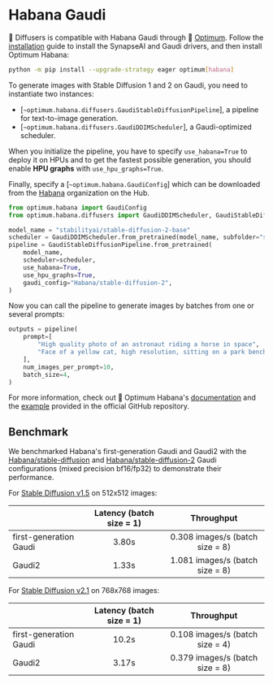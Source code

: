 <!--Copyright 2023 The HuggingFace Team. All rights reserved.

Licensed under the Apache License, Version 2.0 (the "License"); you may not use this file except in compliance with
the License. You may obtain a copy of the License at

http://www.apache.org/licenses/LICENSE-2.0

Unless required by applicable law or agreed to in writing, software distributed under the License is distributed on
an "AS IS" BASIS, WITHOUT WARRANTIES OR CONDITIONS OF ANY KIND, either express or implied. See the License for the
specific language governing permissions and limitations under the License.
-->

# Habana Gaudi

🤗 Diffusers is compatible with Habana Gaudi through 🤗 [Optimum](https://huggingface.co/docs/optimum/habana/usage_guides/stable_diffusion). Follow the [installation](https://docs.habana.ai/en/latest/Installation_Guide/index.html) guide to install the SynapseAI and Gaudi drivers, and then install Optimum Habana:

```bash
python -m pip install --upgrade-strategy eager optimum[habana]
```

To generate images with Stable Diffusion 1 and 2 on Gaudi, you need to instantiate two instances:

- [`~optimum.habana.diffusers.GaudiStableDiffusionPipeline`], a pipeline for text-to-image generation.
- [`~optimum.habana.diffusers.GaudiDDIMScheduler`], a Gaudi-optimized scheduler.

When you initialize the pipeline, you have to specify `use_habana=True` to deploy it on HPUs and to get the fastest possible generation, you should enable **HPU graphs** with `use_hpu_graphs=True`.

Finally, specify a [`~optimum.habana.GaudiConfig`] which can be downloaded from the [Habana](https://huggingface.co/Habana) organization on the Hub.

```python
from optimum.habana import GaudiConfig
from optimum.habana.diffusers import GaudiDDIMScheduler, GaudiStableDiffusionPipeline

model_name = "stabilityai/stable-diffusion-2-base"
scheduler = GaudiDDIMScheduler.from_pretrained(model_name, subfolder="scheduler")
pipeline = GaudiStableDiffusionPipeline.from_pretrained(
    model_name,
    scheduler=scheduler,
    use_habana=True,
    use_hpu_graphs=True,
    gaudi_config="Habana/stable-diffusion-2",
)
```

Now you can call the pipeline to generate images by batches from one or several prompts:

```python
outputs = pipeline(
    prompt=[
        "High quality photo of an astronaut riding a horse in space",
        "Face of a yellow cat, high resolution, sitting on a park bench",
    ],
    num_images_per_prompt=10,
    batch_size=4,
)
```

For more information, check out 🤗 Optimum Habana's [documentation](https://huggingface.co/docs/optimum/habana/usage_guides/stable_diffusion) and the [example](https://github.com/huggingface/optimum-habana/tree/main/examples/stable-diffusion) provided in the official GitHub repository.

## Benchmark

We benchmarked Habana's first-generation Gaudi and Gaudi2 with the [Habana/stable-diffusion](https://huggingface.co/Habana/stable-diffusion) and [Habana/stable-diffusion-2](https://huggingface.co/Habana/stable-diffusion-2) Gaudi configurations (mixed precision bf16/fp32) to demonstrate their performance.

For [Stable Diffusion v1.5](https://huggingface.co/runwayml/stable-diffusion-v1-5) on 512x512 images:

|                        | Latency (batch size = 1) | Throughput  |
| ---------------------- |:------------------------:|:---------------------------:|
| first-generation Gaudi | 3.80s                    | 0.308 images/s (batch size = 8)             |
| Gaudi2                 | 1.33s                    | 1.081 images/s (batch size = 8)             |

For [Stable Diffusion v2.1](https://huggingface.co/stabilityai/stable-diffusion-2-1) on 768x768 images:

|                        | Latency (batch size = 1) | Throughput                      |
| ---------------------- |:------------------------:|:-------------------------------:|
| first-generation Gaudi | 10.2s                    | 0.108 images/s (batch size = 4) |
| Gaudi2                 | 3.17s                    | 0.379 images/s (batch size = 8) |
